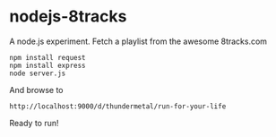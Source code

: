 nodejs-8tracks
==============

A node.js experiment. Fetch a playlist from the awesome 8tracks.com
	
	npm install request
	npm install express
	node server.js

And browse to

	http://localhost:9000/d/thundermetal/run-for-your-life

Ready to run!


